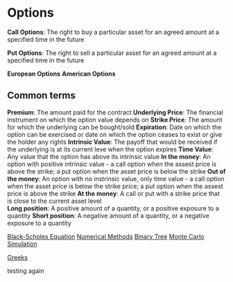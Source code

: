 # Options

**Call Options**: The right to buy a particular asset for an agreed amount at a specified time in the future

**Put Options**: The right to sell a particular asset for an agreed amount at a specified time in the future

**European Options**
**American Options**
## Common terms
**Premium**: The amount paid for the contract
**Underlying Price**: The financial instrument on which the option value depends on
**Strike Price**: The amount for which the underlying can be bought/sold
**Expiration**: Date on which the option can be exercised or date on which the option ceases to exist or give the holder any rights
**Intrinsic Value**: The payoff that would be received if the underlying is at its current leve when the option expires
**Time Value**: Any value that the option has above its intrinsic value
**In the money**: An option with positive intrinsic value - a call option when the assest price is above the strike; a put option when the asset price is below the strike
**Out of the money**: An option with no instrinsic value, only time value - a call option when the asset price is below the strike price; a put option when the assest price is above the strike 
**At the money**: A call or put with a strike price that is close to the current asset level\
**Long position**: A positive amount of a quantity, or a positive exposure to a quantity 
**Short position**: A negative amount of a quantity, or a negative exposure to a quantity


[Black-Scholes Equation](Black-Scholes%20Equation.md)
[Numerical Methods](Numerical%20Methods.md)
[Binary Tree](Binary%20Tree)
[Monte Carlo Simulation](Monte%20Carlo%20Simulation.md)

[Greeks](Greeks.md)


testing again
